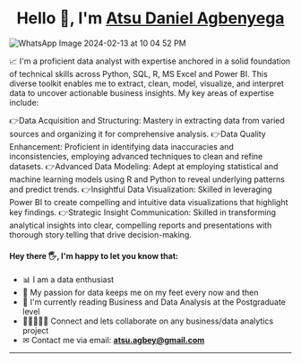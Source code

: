 <h1 align="center">Hello 👋, I'm <a href="https://www.linkedin.com/in/atsu1/"">Atsu Daniel Agbenyega</a></h1>

![WhatsApp Image 2024-02-13 at 10 04 52 PM](https://github.com/DanKoffie/DanKoffie/assets/131831718/083fde49-be88-4b4a-a231-8f01c9897bfa)


📈 I'm a proficient data analyst with expertise anchored in a solid foundation of technical skills across Python, SQL, R, MS Excel and  Power BI. This diverse toolkit enables me to extract, clean, model, visualize, and interpret data to uncover actionable business insights. My key areas of expertise include:

👉Data Acquisition and Structuring: Mastery in extracting data from varied sources and organizing it for comprehensive analysis.
👉Data Quality Enhancement: Proficient in identifying data inaccuracies and inconsistencies, employing advanced techniques to clean and refine datasets.
👉Advanced Data Modeling: Adept at employing statistical and machine learning models using R and Python to reveal underlying patterns and predict trends.
👉Insightful Data Visualization: Skilled in leveraging Power BI to create compelling and intuitive data visualizations that highlight key findings.
👉Strategic Insight Communication: Skilled in transforming analytical insights into clear, compelling reports and presentations with thorough story telling that drive decision-making.

#### Hey there 🖐, I'm happy to let you know that: 

- 📊 I am a data enthusiast
- 💞️ My passion for data keeps me on my feet every now and then
- 📔 I'm currently reading Business and Data Analysis at the Postgraduate level
- 👩🏿‍🤝‍👩🏽 Connect and lets collaborate on any business/data analytics project
- ✉ Contact me via email: **atsu.agbey@gmail.com** 


---
